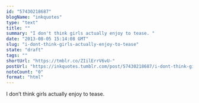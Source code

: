 ```yaml
---
id: "57430218687"
blogName: "inkquotes"
type: "text"
title: ""
summary: "I don't think girls actually enjoy to tease. "
date: "2013-08-05 15:14:08 GMT"
slug: "i-dont-think-girls-actually-enjoy-to-tease"
state: "draft"
tags: ""
shortUrl: "https://tmblr.co/ZIilErrV6vU-"
postUrl: "https://inkquotes.tumblr.com/post/57430218687/i-dont-think-girls-actually-enjoy-to-tease"
noteCount: "0"
format: "html"
---
```


I don’t think girls actually enjoy to tease.